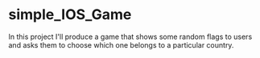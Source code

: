 # simple_IOS_Game

In this project I'll produce a game that shows some random flags to users and asks them to choose which one belongs to a particular country.
